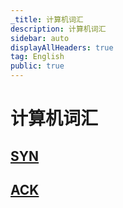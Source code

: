 ```yaml
---
_title: 计算机词汇
description: 计算机词汇
sidebar: auto
displayAllHeaders: true
tag: English
public: true
---
```


# 计算机词汇

## [SYN](syn.md)

## [ACK](ack.md)